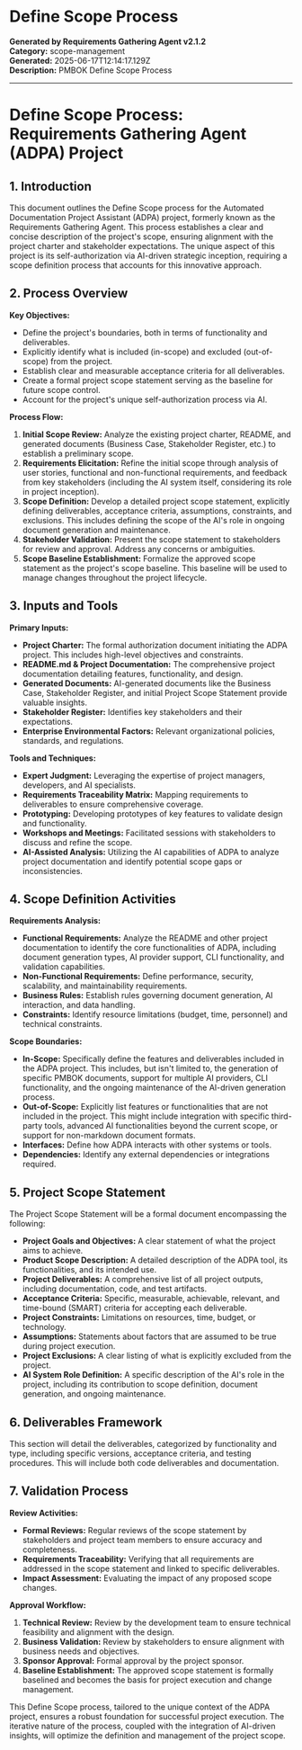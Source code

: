 # Define Scope Process

**Generated by Requirements Gathering Agent v2.1.2**  
**Category:** scope-management  
**Generated:** 2025-06-17T12:14:17.129Z  
**Description:** PMBOK Define Scope Process

---

# Define Scope Process: Requirements Gathering Agent (ADPA) Project

## 1. Introduction

This document outlines the Define Scope process for the Automated Documentation Project Assistant (ADPA) project, formerly known as the Requirements Gathering Agent.  This process establishes a clear and concise description of the project's scope, ensuring alignment with the project charter and stakeholder expectations.  The unique aspect of this project is its self-authorization via AI-driven strategic inception, requiring a scope definition process that accounts for this innovative approach.

## 2. Process Overview

**Key Objectives:**

* Define the project's boundaries, both in terms of functionality and deliverables.
* Explicitly identify what is included (in-scope) and excluded (out-of-scope) from the project.
* Establish clear and measurable acceptance criteria for all deliverables.
* Create a formal project scope statement serving as the baseline for future scope control.
* Account for the project's unique self-authorization process via AI.

**Process Flow:**

1. **Initial Scope Review:** Analyze the existing project charter, README, and generated documents (Business Case, Stakeholder Register, etc.) to establish a preliminary scope.
2. **Requirements Elicitation:**  Refine the initial scope through analysis of user stories, functional and non-functional requirements, and feedback from key stakeholders (including the AI system itself, considering its role in project inception).
3. **Scope Definition:** Develop a detailed project scope statement, explicitly defining deliverables, acceptance criteria, assumptions, constraints, and exclusions.  This includes defining the scope of the AI's role in ongoing document generation and maintenance.
4. **Stakeholder Validation:**  Present the scope statement to stakeholders for review and approval.  Address any concerns or ambiguities.
5. **Scope Baseline Establishment:**  Formalize the approved scope statement as the project's scope baseline. This baseline will be used to manage changes throughout the project lifecycle.


## 3. Inputs and Tools

**Primary Inputs:**

* **Project Charter:** The formal authorization document initiating the ADPA project. This includes high-level objectives and constraints.
* **README.md & Project Documentation:** The comprehensive project documentation detailing features, functionality, and design.
* **Generated Documents:** AI-generated documents like the Business Case, Stakeholder Register, and initial Project Scope Statement provide valuable insights.
* **Stakeholder Register:** Identifies key stakeholders and their expectations.
* **Enterprise Environmental Factors:** Relevant organizational policies, standards, and regulations.

**Tools and Techniques:**

* **Expert Judgment:** Leveraging the expertise of project managers, developers, and AI specialists.
* **Requirements Traceability Matrix:** Mapping requirements to deliverables to ensure comprehensive coverage.
* **Prototyping:** Developing prototypes of key features to validate design and functionality.
* **Workshops and Meetings:** Facilitated sessions with stakeholders to discuss and refine the scope.
* **AI-Assisted Analysis:** Utilizing the AI capabilities of ADPA to analyze project documentation and identify potential scope gaps or inconsistencies.


## 4. Scope Definition Activities

**Requirements Analysis:**

* **Functional Requirements:**  Analyze the README and other project documentation to identify the core functionalities of ADPA, including document generation types, AI provider support, CLI functionality, and validation capabilities.
* **Non-Functional Requirements:** Define performance, security, scalability, and maintainability requirements.
* **Business Rules:**  Establish rules governing document generation, AI interaction, and data handling.
* **Constraints:** Identify resource limitations (budget, time, personnel) and technical constraints.

**Scope Boundaries:**

* **In-Scope:**  Specifically define the features and deliverables included in the ADPA project. This includes, but isn't limited to, the generation of specific PMBOK documents, support for multiple AI providers, CLI functionality, and the ongoing maintenance of the AI-driven generation process.
* **Out-of-Scope:** Explicitly list features or functionalities that are not included in the project.  This might include integration with specific third-party tools, advanced AI functionalities beyond the current scope, or support for non-markdown document formats.
* **Interfaces:** Define how ADPA interacts with other systems or tools.
* **Dependencies:** Identify any external dependencies or integrations required.


## 5. Project Scope Statement

The Project Scope Statement will be a formal document encompassing the following:

* **Project Goals and Objectives:** A clear statement of what the project aims to achieve.
* **Product Scope Description:** A detailed description of the ADPA tool, its functionalities, and its intended use.
* **Project Deliverables:** A comprehensive list of all project outputs, including documentation, code, and test artifacts.
* **Acceptance Criteria:** Specific, measurable, achievable, relevant, and time-bound (SMART) criteria for accepting each deliverable.
* **Project Constraints:**  Limitations on resources, time, budget, or technology.
* **Assumptions:**  Statements about factors that are assumed to be true during project execution.
* **Project Exclusions:** A clear listing of what is explicitly excluded from the project.
* **AI System Role Definition:**  A specific description of the AI's role in the project, including its contribution to scope definition, document generation, and ongoing maintenance.


## 6. Deliverables Framework

This section will detail the deliverables, categorized by functionality and type, including specific versions, acceptance criteria, and testing procedures.  This will include both code deliverables and documentation.


## 7. Validation Process

**Review Activities:**

* **Formal Reviews:**  Regular reviews of the scope statement by stakeholders and project team members to ensure accuracy and completeness.
* **Requirements Traceability:**  Verifying that all requirements are addressed in the scope statement and linked to specific deliverables.
* **Impact Assessment:**  Evaluating the impact of any proposed scope changes.

**Approval Workflow:**

1. **Technical Review:**  Review by the development team to ensure technical feasibility and alignment with the design.
2. **Business Validation:**  Review by stakeholders to ensure alignment with business needs and objectives.
3. **Sponsor Approval:**  Formal approval by the project sponsor.
4. **Baseline Establishment:**  The approved scope statement is formally baselined and becomes the basis for project execution and change management.


This Define Scope process, tailored to the unique context of the ADPA project, ensures a robust foundation for successful project execution.  The iterative nature of the process, coupled with the integration of AI-driven insights, will optimize the definition and management of the project scope.
